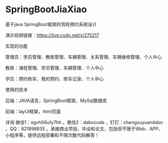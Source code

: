 # SpringBootJiaXiao
基于java SpringBoot框架的驾校预约系统设计

演示视频链接：https://live.csdn.net/v/275217

实现的功能

管理员：学员管理、教练管理、车辆管理、关系管理、车辆维修管理、个人中心

教练：课程管理、学员管理、车辆管理、个人中心

学员：预约练车、我的预约、练车记录、个人中心

使用的技术

后端：JAVA语言，SpringBoot框架，MySql数据库

前端：layUI框架，html页面

详询 微信1：egvh56ufy7hh ，微信2：dabocode ，钉钉：chengxuyuandabo ，QQ：821898835 。承接商业项目、毕设和论文，包括但不限于Web、APP、小程序等，提供远程部署和不限次数代码解答！
